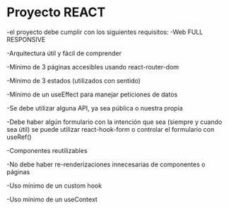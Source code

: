 # Proyecto REACT

-el proyecto debe cumplir con los siguientes requisitos:
-Web FULL RESPONSIVE

-Arquitectura útil y fácil de comprender

-Mínimo de 3 páginas accesibles usando react-router-dom

-Mínimo de 3 estados (utilizados con sentido)

-Mínimo de un useEffect para manejar peticiones de datos

-Se debe utilizar alguna API, ya sea pública o nuestra propia

-Debe haber algún formulario con la intención que sea (siempre y cuando sea útil) se puede utilizar react-hook-form o controlar el formulario con useRef()

-Componentes reutilizables

-No debe haber re-renderizaciones innecesarias de componentes o páginas

-Uso mínimo de un custom hook

-Uso mínimo de un useContext
